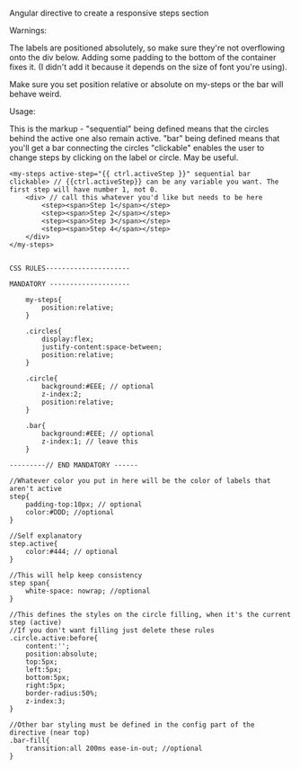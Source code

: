 Angular directive to create a responsive steps section

Warnings:

The labels are positioned absolutely, so make sure they're not overflowing onto the div below.	Adding some padding to the bottom of the container fixes it. (I didn't add it because it depends on the size of font you're using).

Make sure you set position relative or absolute on my-steps or the bar will behave weird.


Usage:

This is the markup - "sequential" being defined means that the circles behind the active one also remain active. 
					 "bar" being defined means that you'll get a bar connecting the circles
					 "clickable" enables the user to change steps by clicking on the label or circle. May be useful.

	<my-steps active-step="{{ ctrl.activeStep }}" sequential bar clickable> // {{ctrl.activeStep}} can be any variable you want. The first step will have number 1, not 0.
		<div> // call this whatever you'd like but needs to be here
			<step><span>Step 1</span></step>
			<step><span>Step 2</span></step>
			<step><span>Step 3</span></step>
			<step><span>Step 4</span></step>
		</div>
	</my-steps>


	CSS RULES---------------------

	MANDATORY --------------------

		my-steps{
			position:relative;
		}

		.circles{
			display:flex;
			justify-content:space-between;
			position:relative;
		}

		.circle{
			background:#EEE; // optional
			z-index:2;
			position:relative;
		}

		.bar{
			background:#EEE; // optional 
			z-index:1; // leave this
		}

	---------// END MANDATORY ------
		
	//Whatever color you put in here will be the color of labels that aren't active
	step{
		padding-top:10px; // optional
		color:#DDD; //optional
	}

	//Self explanatory
	step.active{
		color:#444; // optional
	}

	//This will help keep consistency
	step span{
		white-space: nowrap; //optional
	}

	//This defines the styles on the circle filling, when it's the current step (active)
	//If you don't want filling just delete these rules
	.circle.active:before{
		content:'';
		position:absolute;
		top:5px;
		left:5px;
		bottom:5px;
		right:5px;
		border-radius:50%;
		z-index:3;
	}

	//Other bar styling must be defined in the config part of the directive (near top)
	.bar-fill{ 
		transition:all 200ms ease-in-out; //optional
	}
